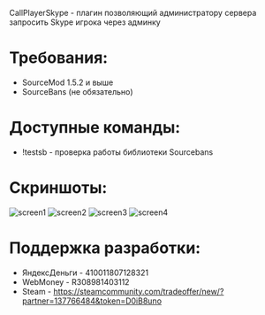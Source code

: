 CallPlayerSkype - плагин позволяющий администратору сервера запросить Skype игрока через админку

# Требования:
* SourceMod 1.5.2 и выше
* SourceBans (не обязательно)

# Доступные команды:
* !testsb - проверка работы библиотеки Sourcebans
# Скриншоты:
![screen1](https://s8.hostingkartinok.com/uploads/images/2017/06/e35fc4fe64d5302c5cc796519b006e19.jpg)
![screen2](https://s8.hostingkartinok.com/uploads/images/2017/06/92c86dbaaa55f795e5100fb11a2e0a0c.jpg)
![screen3](https://s8.hostingkartinok.com/uploads/images/2017/06/51b738c5155dd24f296d52e2fae5d98b.jpg)
![screen4](https://s8.hostingkartinok.com/uploads/images/2017/06/6d0e69a2946c5ba755260656dcd62ed4.jpg)

# Поддержка разработки:
* ЯндексДеньги - 410011807128321
* WebMoney - R308981403112
* Steam - https://steamcommunity.com/tradeoffer/new/?partner=137766484&token=D0iB8uno
